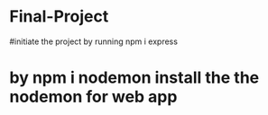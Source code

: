 # Final-Project
#initiate the project by running npm i express
# by npm i nodemon install the the nodemon for web app
